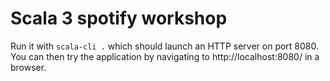 # Scala 3 spotify workshop

Run it with `scala-cli .` which should launch an HTTP server on port 8080. You can then try the application by navigating to http://localhost:8080/ in a browser.
